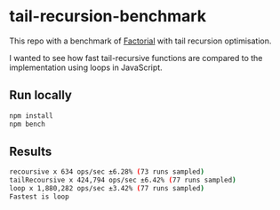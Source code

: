 # tail-recursion-benchmark

This repo with a benchmark of [Factorial](https://en.wikipedia.org/wiki/Factorial) with tail recursion optimisation.

I wanted to see how fast tail-recursive functions are compared to the implementation using loops in JavaScript.

## Run locally

```sh
npm install
npm bench
```

## Results

```sh
recoursive x 634 ops/sec ±6.28% (73 runs sampled)
tailRecoursive x 424,794 ops/sec ±6.42% (77 runs sampled)
loop x 1,880,282 ops/sec ±3.42% (77 runs sampled)
Fastest is loop
```
